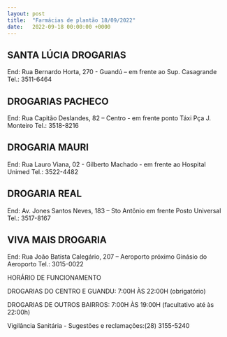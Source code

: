 ```yaml
---
layout: post
title:  "Farmácias de plantão 18/09/2022"
date:   2022-09-18 00:00:00 +0000
---
```




## SANTA LÚCIA DROGARIAS 
End: Rua Bernardo Horta, 270 - Guandú – em
frente ao Sup. Casagrande Tel.: 3511-6464

## DROGARIAS PACHECO 
End: Rua Capitão Deslandes, 82 – Centro - em
frente ponto Táxi Pça J. Monteiro Tel.: 3518-8216

## DROGARIA MAURI 
End: Rua Lauro Viana, 02 - Gilberto Machado - em
frente ao Hospital Unimed Tel.: 3522-4482

## DROGARIA REAL 
End: Av. Jones Santos Neves, 183 – Sto Antônio
em frente Posto Universal Tel.: 3517-8167

## VIVA MAIS DROGARIA 
End: Rua João Batista Calegário, 207 – Aeroporto
próximo Ginásio do Aeroporto Tel.: 3015-0022

HORÁRIO DE FUNCIONAMENTO

DROGARIAS DO CENTRO E GUANDU: 7:00H ÀS 22:00H (obrigatório)

DROGARIAS DE OUTROS BAIRROS: 7:00H ÀS 19:00H (facultativo até às 22:00h)

Vigilância Sanitária - Sugestões e reclamações:(28) 3155-5240